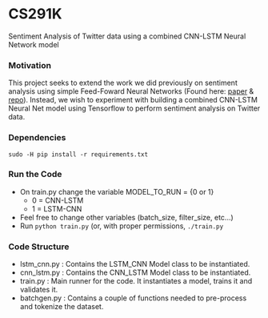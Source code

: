 # CS291K
Sentiment Analysis of Twitter data using a combined CNN-LSTM Neural Network model

### Motivation
This project seeks to extend the work we did previously on sentiment analysis using simple Feed-Foward Neural Networks (Found here: [paper](https://www.academia.edu/30498927/Twitter_Sentiment_Analysis_with_Neural_Networks) & [repo](https://github.com/pmsosa/Twitter-Sentiment-Analysis)).
Instead, we wish to experiment with building a combined CNN-LSTM Neural Net model using Tensorflow to perform sentiment analysis on Twitter data.

### Dependencies
```
sudo -H pip install -r requirements.txt
```

### Run the Code
- On train.py change the variable MODEL_TO_RUN = {0 or 1}
  - 0 = CNN-LSTM
  - 1 = LSTM-CNN
- Feel free to change other variables (batch_size, filter_size, etc...)
- Run ```python train.py``` (or, with proper permissions, ```./train.py```

### Code Structure ###
- lstm_cnn.py : Contains the LSTM_CNN Model class to be instantiated.
- cnn_lstm.py : Contains the CNN_LSTM Model class to be instantiated.
- train.py : Main runner for the code. It instantiates a model, trains it and validates it.
- batchgen.py : Contains a couple of functions needed to pre-process and tokenize the dataset.



